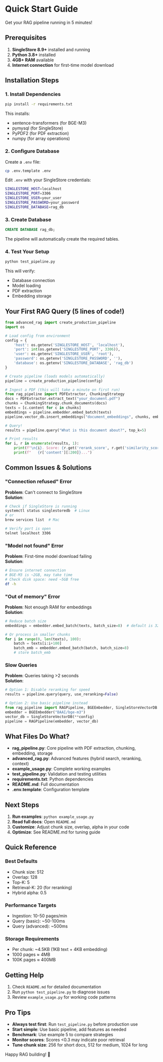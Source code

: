 # Quick Start Guide

Get your RAG pipeline running in 5 minutes!

## Prerequisites

1. **SingleStore 8.9+** installed and running
2. **Python 3.8+** installed
3. **4GB+ RAM** available
4. **Internet connection** for first-time model download

## Installation Steps

### 1. Install Dependencies

```bash
pip install -r requirements.txt
```

This installs:
- sentence-transformers (for BGE-M3)
- pymysql (for SingleStore)
- PyPDF2 (for PDF extraction)
- numpy (for array operations)

### 2. Configure Database

Create a `.env` file:

```bash
cp .env.template .env
```

Edit `.env` with your SingleStore credentials:

```bash
SINGLESTORE_HOST=localhost
SINGLESTORE_PORT=3306
SINGLESTORE_USER=your_user
SINGLESTORE_PASSWORD=your_password
SINGLESTORE_DATABASE=rag_db
```

### 3. Create Database

```sql
CREATE DATABASE rag_db;
```

The pipeline will automatically create the required tables.

### 4. Test Your Setup

```bash
python test_pipeline.py
```

This will verify:
- Database connection
- Model loading
- PDF extraction
- Embedding storage

## Your First RAG Query (5 lines of code!)

```python
from advanced_rag import create_production_pipeline
import os

# Load config from environment
config = {
    'host': os.getenv('SINGLESTORE_HOST', 'localhost'),
    'port': int(os.getenv('SINGLESTORE_PORT', 3306)),
    'user': os.getenv('SINGLESTORE_USER', 'root'),
    'password': os.getenv('SINGLESTORE_PASSWORD', ''),
    'database': os.getenv('SINGLESTORE_DATABASE', 'rag_db')
}

# Create pipeline (loads models automatically)
pipeline = create_production_pipeline(config)

# Ingest a PDF (this will take a minute on first run)
from rag_pipeline import PDFExtractor, ChunkingStrategy
docs = PDFExtractor.extract_text("your_document.pdf")
chunks = ChunkingStrategy.chunk_documents(docs)
texts = [c.content for c in chunks]
embeddings = pipeline.embedder.embed_batch(texts)
pipeline.vector_db.insert_embeddings("document_embeddings", chunks, embeddings)

# Query!
results = pipeline.query("What is this document about?", top_k=5)

# Print results
for i, r in enumerate(results, 1):
    print(f"\n{i}. Score: {r.get('rerank_score', r.get('similarity_score')):.3f}")
    print(f"   {r['content'][:200]}...")
```

## Common Issues & Solutions

### "Connection refused" Error
**Problem**: Can't connect to SingleStore  
**Solution**: 
```bash
# Check if SingleStore is running
systemctl status singlestoredb  # Linux
# or
brew services list  # Mac

# Verify port is open
telnet localhost 3306
```

### "Model not found" Error
**Problem**: First-time model download failing  
**Solution**:
```bash
# Ensure internet connection
# BGE-M3 is ~2GB, may take time
# Check disk space: need ~5GB free
df -h
```

### "Out of memory" Error
**Problem**: Not enough RAM for embeddings  
**Solution**:
```python
# Reduce batch size
embeddings = embedder.embed_batch(texts, batch_size=8)  # default is 32

# Or process in smaller chunks
for i in range(0, len(texts), 100):
    batch = texts[i:i+100]
    batch_emb = embedder.embed_batch(batch, batch_size=8)
    # store batch_emb
```

### Slow Queries
**Problem**: Queries taking >2 seconds  
**Solution**:
```python
# Option 1: Disable reranking for speed
results = pipeline.query(query, use_reranking=False)

# Option 2: Use basic pipeline instead
from rag_pipeline import RAGPipeline, BGEEmbedder, SingleStoreVectorDB
embedder = BGEEmbedder("BAAI/bge-m3")
vector_db = SingleStoreVectorDB(**config)
pipeline = RAGPipeline(embedder, vector_db)
```

## What Files Do What?

- **rag_pipeline.py**: Core pipeline with PDF extraction, chunking, embedding, storage
- **advanced_rag.py**: Advanced features (hybrid search, reranking, context)
- **example_usage.py**: Complete working examples
- **test_pipeline.py**: Validation and testing utilities
- **requirements.txt**: Python dependencies
- **README.md**: Full documentation
- **.env.template**: Configuration template

## Next Steps

1. **Run examples**: `python example_usage.py`
2. **Read full docs**: Open `README.md`
3. **Customize**: Adjust chunk size, overlap, alpha in your code
4. **Optimize**: See README.md for tuning guide

## Quick Reference

### Best Defaults
- Chunk size: 512
- Overlap: 128  
- Top-K: 5
- Retrieval-K: 20 (for reranking)
- Hybrid alpha: 0.5

### Performance Targets
- Ingestion: 10-50 pages/min
- Query (basic): ~50-100ms
- Query (advanced): ~500ms

### Storage Requirements
- Per chunk: ~4.5KB (1KB text + 4KB embedding)
- 1000 pages ≈ 4MB
- 100K pages ≈ 400MB

## Getting Help

1. Check `README.md` for detailed documentation
2. Run `python test_pipeline.py` to diagnose issues
3. Review `example_usage.py` for working code patterns

## Pro Tips

- **Always test first**: Run `test_pipeline.py` before production use
- **Start simple**: Use basic pipeline, add features as needed
- **Benchmark**: Use example 5 to compare strategies
- **Monitor scores**: Scores <0.3 may indicate poor retrieval
- **Tune chunk size**: 256 for short docs, 512 for medium, 1024 for long

Happy RAG building! 🚀
